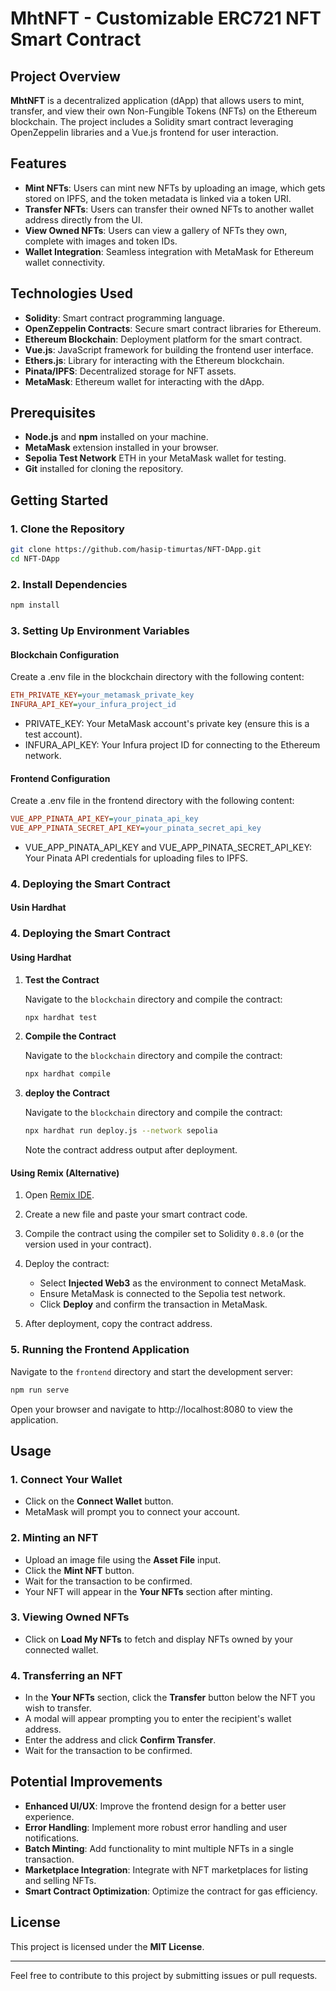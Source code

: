 # MhtNFT - Customizable ERC721 NFT Smart Contract

## Project Overview

**MhtNFT** is a decentralized application (dApp) that allows users to mint, transfer, and view their own Non-Fungible Tokens (NFTs) on the Ethereum blockchain. The project includes a Solidity smart contract leveraging OpenZeppelin libraries and a Vue.js frontend for user interaction.

## Features

- **Mint NFTs**: Users can mint new NFTs by uploading an image, which gets stored on IPFS, and the token metadata is linked via a token URI.
- **Transfer NFTs**: Users can transfer their owned NFTs to another wallet address directly from the UI.
- **View Owned NFTs**: Users can view a gallery of NFTs they own, complete with images and token IDs.
- **Wallet Integration**: Seamless integration with MetaMask for Ethereum wallet connectivity.

## Technologies Used

- **Solidity**: Smart contract programming language.
- **OpenZeppelin Contracts**: Secure smart contract libraries for Ethereum.
- **Ethereum Blockchain**: Deployment platform for the smart contract.
- **Vue.js**: JavaScript framework for building the frontend user interface.
- **Ethers.js**: Library for interacting with the Ethereum blockchain.
- **Pinata/IPFS**: Decentralized storage for NFT assets.
- **MetaMask**: Ethereum wallet for interacting with the dApp.

## Prerequisites

- **Node.js** and **npm** installed on your machine.
- **MetaMask** extension installed in your browser.
- **Sepolia Test Network** ETH in your MetaMask wallet for testing.
- **Git** installed for cloning the repository.

## Getting Started

### 1. Clone the Repository

```bash
git clone https://github.com/hasip-timurtas/NFT-DApp.git
cd NFT-DApp
```

### 2. Install Dependencies

```bash
npm install
```

### 3. Setting Up Environment Variables
#### Blockchain Configuration

Create a .env file in the blockchain directory with the following content:

```ini
ETH_PRIVATE_KEY=your_metamask_private_key
INFURA_API_KEY=your_infura_project_id
```
* PRIVATE_KEY: Your MetaMask account's private key (ensure this is a test account).
* INFURA_API_KEY: Your Infura project ID for connecting to the Ethereum network.

#### Frontend Configuration

Create a .env file in the frontend directory with the following content:

```ini
VUE_APP_PINATA_API_KEY=your_pinata_api_key
VUE_APP_PINATA_SECRET_API_KEY=your_pinata_secret_api_key
```

* VUE_APP_PINATA_API_KEY and VUE_APP_PINATA_SECRET_API_KEY: Your Pinata API credentials for uploading files to IPFS.

### 4. Deploying the Smart Contract
#### Usin Hardhat

### 4. Deploying the Smart Contract

#### Using Hardhat

1. **Test the Contract**

   Navigate to the `blockchain` directory and compile the contract:

   ```bash
   npx hardhat test
   ```
1. **Compile the Contract**

   Navigate to the `blockchain` directory and compile the contract:

   ```bash
   npx hardhat compile
   ```
1. **deploy the Contract**

    Navigate to the `blockchain` directory and compile the contract:
     ```bash
   npx hardhat run deploy.js --network sepolia
   ```
   Note the contract address output after deployment.


#### Using Remix (Alternative)

1. Open [Remix IDE](https://remix.ethereum.org/).

2. Create a new file and paste your smart contract code.

3. Compile the contract using the compiler set to Solidity `0.8.0` (or the version used in your contract).

4. Deploy the contract:
   - Select **Injected Web3** as the environment to connect MetaMask.
   - Ensure MetaMask is connected to the Sepolia test network.
   - Click **Deploy** and confirm the transaction in MetaMask.

5. After deployment, copy the contract address.

### 5. Running the Frontend Application

Navigate to the `frontend` directory and start the development server:

```bash
npm run serve
```
Open your browser and navigate to http://localhost:8080 to view the application.

## Usage

### 1. Connect Your Wallet

- Click on the **Connect Wallet** button.
- MetaMask will prompt you to connect your account.

### 2. Minting an NFT

- Upload an image file using the **Asset File** input.
- Click the **Mint NFT** button.
- Wait for the transaction to be confirmed.
- Your NFT will appear in the **Your NFTs** section after minting.

### 3. Viewing Owned NFTs

- Click on **Load My NFTs** to fetch and display NFTs owned by your connected wallet.

### 4. Transferring an NFT

- In the **Your NFTs** section, click the **Transfer** button below the NFT you wish to transfer.
- A modal will appear prompting you to enter the recipient's wallet address.
- Enter the address and click **Confirm Transfer**.
- Wait for the transaction to be confirmed.

## Potential Improvements

- **Enhanced UI/UX**: Improve the frontend design for a better user experience.
- **Error Handling**: Implement more robust error handling and user notifications.
- **Batch Minting**: Add functionality to mint multiple NFTs in a single transaction.
- **Marketplace Integration**: Integrate with NFT marketplaces for listing and selling NFTs.
- **Smart Contract Optimization**: Optimize the contract for gas efficiency.

## License

This project is licensed under the **MIT License**.

---

Feel free to contribute to this project by submitting issues or pull requests.
